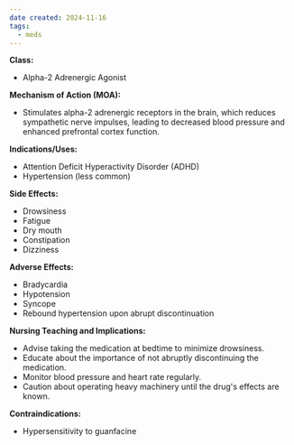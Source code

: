 ```yaml
---
date created: 2024-11-16
tags:
  - meds
---
```

**Class:**
- Alpha-2 Adrenergic Agonist

**Mechanism of Action (MOA):**
- Stimulates alpha-2 adrenergic receptors in the brain, which reduces sympathetic nerve impulses, leading to decreased blood pressure and enhanced prefrontal cortex function.

**Indications/Uses:**
- Attention Deficit Hyperactivity Disorder (ADHD)
- Hypertension (less common)

**Side Effects:**
- Drowsiness
- Fatigue
- Dry mouth
- Constipation
- Dizziness

**Adverse Effects:**
- Bradycardia
- Hypotension
- Syncope
- Rebound hypertension upon abrupt discontinuation

**Nursing Teaching and Implications:**
- Advise taking the medication at bedtime to minimize drowsiness.
- Educate about the importance of not abruptly discontinuing the medication.
- Monitor blood pressure and heart rate regularly.
- Caution about operating heavy machinery until the drug's effects are known.

**Contraindications:**
- Hypersensitivity to guanfacine